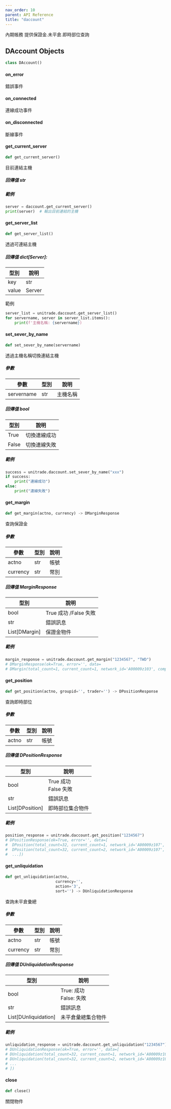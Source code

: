 ```yaml
---  
nav_order: 10
parent: API Reference  
title: "daccount"
--- 
```

<link rel="stylesheet" href="/assets/css/just-the-docs-custom.css">
內期帳務
提供保證金.未平倉.即時部位查詢

<a id="daccount.DAccount"></a>

## DAccount Objects

```python
class DAccount()
```

<a id="daccount.DAccount.on_error"></a>

#### on\_error

錯誤事件

<a id="daccount.DAccount.on_connected"></a>

#### on\_connected

連線成功事件

<a id="daccount.DAccount.on_disconnected"></a>

#### on\_disconnected

斷線事件

<a id="daccount.DAccount.get_current_server"></a>

#### get\_current\_server

```python
def get_current_server()
```

目前連結主機
##### 回傳值 str 
##### 範例
```python
server = daccount.get_current_server()
print(server)  # 輸出目前連結的主機 
```

<a id="daccount.DAccount.get_server_list"></a>

#### get\_server\_list

```python
def get_server_list()
```

透過可連結主機
##### 回傳值 dict[Server]: 

| 型別 | 說明 |
| ------ | ------------- |
| key | str | servername |
| value | Server | 主機物件 |

範例
```python
server_list = unitrade.daccount.get_server_list()
for servername, server in server_list.items():
    print(f'主機名稱: {servername})
```

<a id="daccount.DAccount.set_sever_by_name"></a>

#### set\_sever\_by\_name

```python
def set_sever_by_name(servername)
```

透過主機名稱切換連結主機
##### 參數 

| 參數 | 型別 | 說明 |
| ------ | ------ | ------------- |    
| servername | str | 主機名稱 |

##### 回傳值 bool

| 型別 | 說明 |
| ------ | ------------- |
| True | 切換連線成功 |
| False | 切換連線失敗 |

##### 範例
```python
success = unitrade.daccount.set_sever_by_name("xxx")
if success:
    print("連線成功")
else:
    print("連線失敗")
```

<a id="daccount.DAccount.get_margin"></a>

#### get\_margin

```python
def get_margin(actno, currency) -> DMarginResponse
```

查詢保證金
##### 參數 

| 參數 | 型別 | 說明 |
| ------ | ------ | ------------- |     
| actno | str | 帳號 |
| currency | str | 幣別 |

##### 回傳值 MarginResponse

| 型別 | 說明 |
| ------ | ------------- |
| bool | True 成功 /False 失敗 |
| str | 錯誤訊息 |
| List[DMargin] | 保證金物件 |

##### 範例
```python       
margin_response = unitrade.daccount.get_margin("1234567", "TWD")
# DMarginResponse(ok=True, error='', data=
# DMargin(total_count=1, current_count=1, network_id='A00009z103', company='F008000', actno='1234567', account_date='20250619', currency='NTT', exrate=1.0, lctdab=216432431.0, ltdab=212177921.0, dwamt=0.0, osprtlos=0.0, prtlos=4254510.0, optosprtlos=0.0, optprtlos=14741150.0, tpremium=0.0, orignfee=0.0, ctaxamt=0.0, ordpremium=0.0, ctdab=216432431.0, ordiamt=0.0, iamt=19357150.0, mamt=15208800.0, ordcexcess=197075281.0, bpremium=25055200.0, spremium=1819050.0, optequity=239668581.0, inirate=1118.1007, matrate=1423.0737, liquidation_ratio=1238.1398, twdoptequity=239668581.0, twdinirate='1118.1', twdordexcess=197075281.0, securities_payment_amount=0.0, tmp1prices=0.0, optrate=562.69, update_date='20250619', update_time='094552', securities_valuation='0', excerciseprice=0.0, transaction_total_quota=500000.0, excess_margin=0.0, data_source_type='RT', night_session_closing_ctdab=225141351.0, night_session_optrate=628.4, night_session_optequity=248414576.0, night_session_iamt=19332950.0, night_session_mamt=15184600.0))
```

<a id="daccount.DAccount.get_position"></a>

#### get\_position

```python
def get_position(actno, groupid='', trader='') -> DPositionResponse
```

查詢即時部位
##### 參數 

| 參數 | 型別 | 說明 |
| ------ | ------ | ------------- |
| actno | str | 帳號 |

##### 回傳值 DPositionResponse

| 型別 | 說明 |
| ------ | ------------- |
| bool | True 成功 <br/>False 失敗 |
| str | 錯誤訊息 |
| List[DPosition] | 即時部位集合物件 |

##### 範例
```python
position_response = unitrade.daccount.get_position("1234567")
# DPositionResponse(ok=True, error='', data=[
#  DPosition(total_count=32, current_count=1, network_id='A00009z107', company='F008000', actno='1234567', currency='NTT', product='NY1', month='202507', call_put='', strike_price=0.0, ot_qty_b=0, ot_qty_s=39, noworder_qty_b=0, noworder_qty_s=0, nowmatch_qty_b=0, nowmatch_qty_s=0, today_close_position=0, current_buy_open_position=0, current_sell_open_position=39, combined_buy_balance=0.0, combined_sell_balance=0.0, open_buy_position_average_cost=0.0, open_sell_position_average_cost=48.4425, buyer_IAMT=0.0, seller_IAMT=6123000.0, buyer_MAMT=0.0, seller_MAMT=4719000.0, product_base_number=40000, reference_realPrice=43.82, close_position_pnl=0.0, product_name='元大台50 107', buy_spread_points=0.0, sell_spread_points=4.6225, floating_pnl=7211100.0, data_source_type='RT', productkind='1', productid='NY1G5'),
#  DPosition(total_count=32, current_count=2, network_id='A00009z107', company='F008000', actno='1234567', currency='NTT', product='NYF', month='202507', call_put='', strike_price=0.0, ot_qty_b=0, ot_qty_s=42, noworder_qty_b=0, noworder_qty_s=0, nowmatch_qty_b=0, nowmatch_qty_s=0, today_close_position=0, current_buy_open_position=0, current_sell_open_position=42, combined_buy_balance=0.0, combined_sell_balance=0.0, open_buy_position_average_cost=0.0, open_sell_position_average_cost=41.4404, buyer_IAMT=0.0, seller_IAMT=1680000.0, buyer_MAMT=0.0, seller_MAMT=1302000.0, product_base_number=10000, reference_realPrice=43.82, close_position_pnl=0.0, product_name='元大台灣5007', buy_spread_points=0.0, sell_spread_points=-2.3796, floating_pnl=-999432.0, data_source_type='RT', productkind='1', productid='NYFG5')
#  ...])
```

<a id="daccount.DAccount.get_unliquidation"></a>

#### get\_unliquidation

```python
def get_unliquidation(actno,
                      currency='',
                      action='3',
                      sort='') -> DUnliquidationResponse
```

查詢未平倉彙總
##### 參數

| 參數 | 型別 | 說明 |
| ------ | ------ | ------------- |
| actno | str | 帳號 |
| currency | str | 幣別 |

##### 回傳值 DUnliquidationResponse

| 型別 | 說明 |
| ------ | ------------- |
| bool | True: 成功<br/>False: 失敗 |
| str | 錯誤訊息 |
| List[DUnliquidation] | 未平倉彙總集合物件 |

##### 範例
```python
unliquidation_response = unitrade.daccount.get_unliquidation("1234567")
# DUnliquidationResponse(ok=True, error='', data=[
# DUnliquidation(total_count=32, current_count=1, network_id='A00009z100', company='F008000',actno='1234567', productid='NY1G5', bs='S', totalotqty=39, avgmatchprice=48.4426, realprice=43.82, reftotalpl=6619200.0, ctaxamt=1507.0, commission_fee=681.0, net_profit_loss=6617012.0, leg1_product_category='F', leg1_product_date='202507', leg1_strike_price='0', leg1_call_put='', leg1_buy_sell='S', leg1_average_price=48.4426, leg2_product_category='', leg2_product_date='', leg2_strike_price='0', leg2_call_put='', leg2_buy_sell='', leg2_average_price=0.0, product_name='元大台50 107', leg1_productid='NY1', leg2_productid='', multiname='', data_source_type='RT'), 
# DUnliquidation(total_count=32, current_count=2, network_id='A00009z100', company='F008000', actno='1234567', productid='NYFG5', bs='S', totalotqty=42, avgmatchprice=41.4405, realprice=43.82, reftotalpl=-1127400.0, ctaxamt=336.0, commission_fee=759.0, net_profit_loss=-1128495.0, leg1_product_category='F', leg1_product_date='202507', leg1_strike_price='0', leg1_call_put='', leg1_buy_sell='S', leg1_average_price=41.4405, leg2_product_category='', leg2_product_date='', leg2_strike_price='0', leg2_call_put='', leg2_buy_sell='', leg2_average_price=0.0, product_name='元大台灣5007', leg1_productid='NYF', leg2_productid='', multiname='', data_source_type='RT'),
# ...
# ])
```

<a id="daccount.DAccount.close"></a>

#### close

```python
def close()
```

關閉物件

